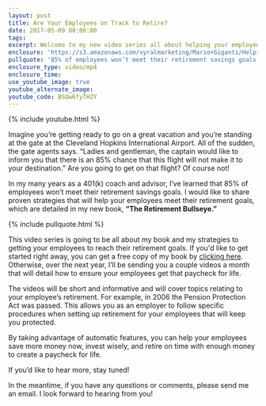 ```yaml
---
layout: post
title: Are Your Employees on Track to Retire?
date: 2017-05-09 00:00:00
tags:
excerpt: Welcome to my new video series all about helping your employees meet their retirement goals.
enclosure: 'https://s3.amazonaws.com/vyralmarketing/Mario+Giganti/Helping+Your+Clients+Meet+Their+Retirement+Goals-1.mp4'
pullquote: '85% of employees won’t meet their retirement savings goals.'
enclosure_type: video/mp4
enclosure_time:
use_youtube_image: true
youtube_alternate_image:
youtube_code: BSQw6fyTHZY
---
```



{% include youtube.html %}

Imagine you’re getting ready to go on a great vacation and you’re standing at the gate at the Cleveland Hopkins International Airport. All of the sudden, the gate agents says. “Ladies and gentleman, the captain would like to inform you that there is an 85% chance that this flight will not make it to your destination.” Are you going to get on that flight? Of course not!

In my many years as a 401(k) coach and advisor, I’ve learned that 85% of employees won’t meet their retirement savings goals. I would like to share proven strategies that will help your employees meet their retirement goals, which are detailed in my new book, **“The Retirement Bullseye.”**

{% include pullquote.html %}

This video series is going to be all about my book and my strategies to getting your employees to reach their retirement goals. If you'd like to get started right away, you can get a free copy of my book by [clicking here](http://ccadvisors.com/about-cca-financial-planning/the-team/mario-c-giganti-cpa-cfp-aifa/). Otherwise, over the next year, I’ll be sending you a couple videos a month that will detail how to ensure your employees get that paycheck for life.

The videos will be short and informative and will cover topics relating to your employee’s retirement. For example, in 2006 the Pension Protection Act was passed. This allows you as an employer to follow specific procedures when setting up retirement for your employees that will keep you protected.

By taking advantage of automatic features, you can help your employees save more money now, invest wisely, and retire on time with enough money to create a paycheck for life.

If you’d like to hear more, stay tuned!

In the meantime, if you have any questions or comments, please send me an email. I look forward to hearing from you!
